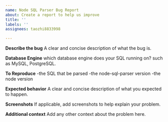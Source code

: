 ```yaml
---
name: Node SQL Parser Bug Report
about: Create a report to help us improve
title: ''
labels: ''
assignees: taozhi8833998

---
```


**Describe the bug**
A clear and concise description of what the bug is.

**Database Engine**
which database engine does your SQL running on? such as MySQL, PostgreSQL.

**To Reproduce**
-the SQL that be parsed
-the node-sql-parser version
-the node version

**Expected behavior**
A clear and concise description of what you expected to happen.

**Screenshots**
If applicable, add screenshots to help explain your problem.

**Additional context**
Add any other context about the problem here.
